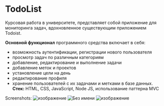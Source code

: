 # TodoList

Курсовая работа в университете, представляет собой приложение для мониторинга задач, вдохновленное существующим приложением Todoist. 

<b>Основной функционал</b> программного средства включает в себя:
- возможность аутентификации, регистрации нового пользователя
- просмотр задач по различным категориям
- добавление, редактирование и выполнение задачи
- добавление меток и проектов
- установление цели на день
- редактирование профиля
- хранение пользователей с их задачами и метками в базе данных.
<b>Стек:</b> HTML, CSS, JavaScript, Node JS, использование паттерна MVC

Screenshots:
![изображение](https://github.com/thoosaa/OOP/assets/112712302/f0eb825b-22fe-4f9b-9ed6-a27129ef7bb0)
![Без имени](https://github.com/user-attachments/assets/6d9775d7-3ae8-4ebc-b84b-0a09d7acf79c)
![изображение](https://github.com/user-attachments/assets/b343bf41-e755-42d5-aa81-cd7f55b59b98)

